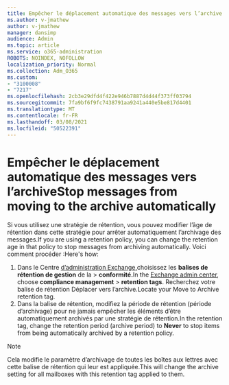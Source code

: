 ```yaml
---
title: Empêcher le déplacement automatique des messages vers l’archive
ms.author: v-jmathew
author: v-jmathew
manager: dansimp
audience: Admin
ms.topic: article
ms.service: o365-administration
ROBOTS: NOINDEX, NOFOLLOW
localization_priority: Normal
ms.collection: Adm_O365
ms.custom:
- "3100008"
- "7217"
ms.openlocfilehash: 2cb3e29dfd4f422e946b7887d4d44f373ff03794
ms.sourcegitcommit: 7fa9bf6f9fc7438791aa9241a440e5be817d4401
ms.translationtype: MT
ms.contentlocale: fr-FR
ms.lasthandoff: 03/08/2021
ms.locfileid: "50522391"
---
```

# <a name="stop-messages-from-moving-to-the-archive-automatically"></a><span data-ttu-id="fce04-102">Empêcher le déplacement automatique des messages vers l’archive</span><span class="sxs-lookup"><span data-stu-id="fce04-102">Stop messages from moving to the archive automatically</span></span>

<span data-ttu-id="fce04-103">Si vous utilisez une stratégie de rétention, vous pouvez modifier l’âge de rétention dans cette stratégie pour arrêter automatiquement l’archivage des messages.</span><span class="sxs-lookup"><span data-stu-id="fce04-103">If you are using a retention policy, you can change the retention age in that policy to stop messages from archiving automatically.</span></span> <span data-ttu-id="fce04-104">Voici comment procéder :</span><span class="sxs-lookup"><span data-stu-id="fce04-104">Here's how:</span></span>

1. <span data-ttu-id="fce04-105">Dans le Centre [d’administration Exchange,](https://go.microsoft.com/fwlink/?linkid=2059104)choisissez les **balises de rétention de gestion** de la  >  **conformité.**</span><span class="sxs-lookup"><span data-stu-id="fce04-105">In the [Exchange admin center](https://go.microsoft.com/fwlink/?linkid=2059104), choose **compliance management** > **retention tags**.</span></span> <span data-ttu-id="fce04-106">Recherchez votre balise de rétention Déplacer vers l’archive.</span><span class="sxs-lookup"><span data-stu-id="fce04-106">Locate your Move to Archive retention tag.</span></span>
2. <span data-ttu-id="fce04-107">Dans la balise de rétention, modifiez  la période de rétention (période d’archivage) pour ne jamais empêcher les éléments d’être automatiquement archivés par une stratégie de rétention.</span><span class="sxs-lookup"><span data-stu-id="fce04-107">In the retention tag, change the retention period (archive period) to **Never** to stop items from being automatically archived by a retention policy.</span></span>

> [!NOTE]
> <span data-ttu-id="fce04-108">Cela modifie le paramètre d’archivage de toutes les boîtes aux lettres avec cette balise de rétention qui leur est appliquée.</span><span class="sxs-lookup"><span data-stu-id="fce04-108">This will change the archive setting for all mailboxes with this retention tag applied to them.</span></span>

